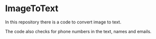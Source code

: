 # ImageToText
In this repository there is a code to convert image to text. 

The code also checks for phone numbers in the text, names and emails.


